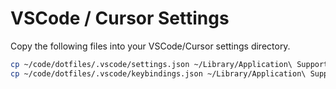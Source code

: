 # VSCode / Cursor Settings

Copy the following files into your VSCode/Cursor settings directory.

```sh
cp ~/code/dotfiles/.vscode/settings.json ~/Library/Application\ Support/Cursor/User/settings.json
cp ~/code/dotfiles/.vscode/keybindings.json ~/Library/Application\ Support/Cursor/User/keybindings.json
```
